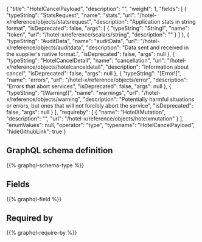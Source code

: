 {
  "title": "HotelCancelPayload",
  "description": "",
  "weight": 1,
  "fields": [
    {
      "typeString": "StatsRequest",
      "name": "stats",
      "url": "/hotel-x/reference/objects/statsrequest",
      "description": "Application stats in string format",
      "isDeprecated": false,
      "args": [
        {
          "typeString": "String!",
          "name": "token",
          "url": "/hotel-x/reference/scalars/string",
          "description": ""
        }
      ]
    },
    {
      "typeString": "AuditData",
      "name": "auditData",
      "url": "/hotel-x/reference/objects/auditdata",
      "description": "Data sent and received in the supplier's native format.",
      "isDeprecated": false,
      "args": null
    },
    {
      "typeString": "HotelCancelDetail",
      "name": "cancellation",
      "url": "/hotel-x/reference/objects/hotelcanceldetail",
      "description": "Information about cancel",
      "isDeprecated": false,
      "args": null
    },
    {
      "typeString": "[Error!]",
      "name": "errors",
      "url": "/hotel-x/reference/objects/error",
      "description": "Errors that abort services",
      "isDeprecated": false,
      "args": null
    },
    {
      "typeString": "[Warning!]",
      "name": "warnings",
      "url": "/hotel-x/reference/objects/warning",
      "description": "Potentially harmful situations or errors, but ones that will not forcibly abort the service",
      "isDeprecated": false,
      "args": null
    }
  ],
  "requireby": [
    {
      "name": "HotelXMutation",
      "description": "",
      "url": "/hotel-x/reference/objects/hotelxmutation"
    }
  ],
  "enumValues": null,
  "operator": "type",
  "typename": "HotelCancelPayload",
  "hideGithubLink": true
}
## GraphQL schema definition

{{% graphql-schema-type %}}

## Fields

{{% graphql-field %}}

## Required by

{{% graphql-require-by %}}
